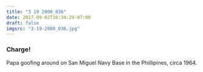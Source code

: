 ```yaml
---
title: "3 19 2008_036"
date: 2017-09-02T16:34:29-07:00
draft: false
imgsrc: "3-19-2008_036.jpg"
---
```


### Charge!

Papa goofing around on San Miguel Navy Base in the Phillipines, circa 1964.
